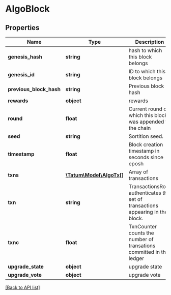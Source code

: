 # AlgoBlock

## Properties

Name | Type | Description | Notes
------------ | ------------- | ------------- | -------------
**genesis_hash** | **string** | hash to which this block belongs | [optional]
**genesis_id** | **string** | ID to which this block belongs | [optional]
**previous_block_hash** | **string** | Previous block hash | [optional]
**rewards** | **object** | rewards | [optional]
**round** | **float** | Current round on which this block was appended to the chain | [optional]
**seed** | **string** | Sortition seed. | [optional]
**timestamp** | **float** | Block creation timestamp in seconds since eposh | [optional]
**txns** | [**\Tatum\Model\AlgoTx[]**](AlgoTx.md) | Array of transactions | [optional]
**txn** | **string** | TransactionsRoot authenticates the set of transactions appearing in the block. | [optional]
**txnc** | **float** | TxnCounter counts the number of transations committed in the ledger | [optional]
**upgrade_state** | **object** | upgrade state | [optional]
**upgrade_vote** | **object** | upgrade vote | [optional]

[[Back to API list]](../../README.md#api-endpoints)
